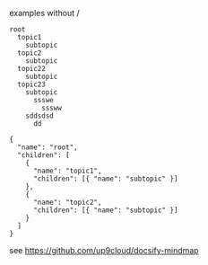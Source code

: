 

examples without /

```/mindmap
root
  topic1
    subtopic
  topic2
    subtopic
  topic22
    subtopic
  topic23
    subtopic        
      ssswe
        sssww
    sddsdsd
      dd
```



```/mindmap-json
{
  "name": "root",
  "children": [
    {
      "name": "topic1",
      "children": [{ "name": "subtopic" }]
    },
    {
      "name": "topic2",
      "children": [{ "name": "subtopic" }]
    }
  ]
}
```


see https://github.com/up9cloud/docsify-mindmap
